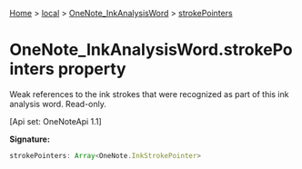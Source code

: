 [Home](./index) &gt; [local](local.md) &gt; [OneNote\_InkAnalysisWord](local.onenote_inkanalysisword.md) &gt; [strokePointers](local.onenote_inkanalysisword.strokepointers.md)

# OneNote\_InkAnalysisWord.strokePointers property

Weak references to the ink strokes that were recognized as part of this ink analysis word. Read-only. 

 \[Api set: OneNoteApi 1.1\]

**Signature:**
```javascript
strokePointers: Array<OneNote.InkStrokePointer>
```
